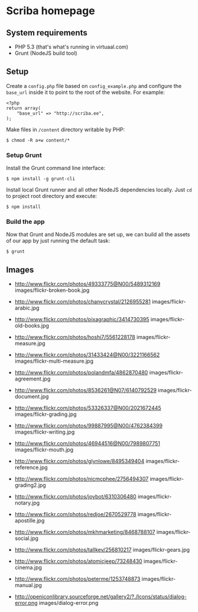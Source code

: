 # Scriba homepage

## System requirements

- PHP 5.3 (that's what's running in virtuaal.com)
- Grunt (NodeJS build tool)

## Setup

Create a `config.php` file based on `config_example.php` and configure
the `base_url` inside it to point to the root of the website.  For
example:

    <?php
    return array(
        "base_url" => "http://scriba.ee",
    );

Make files in `/content` directory writable by PHP:

    $ chmod -R a+w content/*

### Setup Grunt

Install the Grunt command line interface:

    $ npm install -g grunt-cli

Install local Grunt runner and all other NodeJS dependencies locally.
Just `cd` to project root directory and execute:

    $ npm install

### Build the app

Now that Grunt and NodeJS modules are set up, we can build all the
assets of our app by just running the default task:

    $ grunt


## Images

- http://www.flickr.com/photos/49333775@N00/5489312169
  images/flickr-broken-book.jpg

- http://www.flickr.com/photos/chanycrystal/2126955281
  images/flickr-arabic.jpg

- http://www.flickr.com/photos/pixagraphic/3414730395
  images/flickr-old-books.jpg

- http://www.flickr.com/photos/hoshi7/5561228178
  images/flickr-measure.jpg

- http://www.flickr.com/photos/31433424@N00/3221166562
  images/flickr-multi-measure.jpg

- http://www.flickr.com/photos/polandmfa/4862870480
  images/flickr-agreement.jpg

- http://www.flickr.com/photos/8536261@N07/6140792529
  images/flickr-document.jpg

- http://www.flickr.com/photos/53326337@N00/2021672445
  images/flickr-grading.jpg

- http://www.flickr.com/photos/99887995@N00/4762384399
  images/flickr-writing.jpg

- http://www.flickr.com/photos/46944516@N00/7989807751
  images/flickr-mouth.jpg

- http://www.flickr.com/photos/glynlowe/8495349404
  images/flickr-reference.jpg

- http://www.flickr.com/photos/nicmcphee/2756494307
  images/flickr-grading2.jpg

- http://www.flickr.com/photos/joybot/6310306480
  images/flickr-notary.jpg

- http://www.flickr.com/photos/redjoe/2670529778
  images/flickr-apostille.jpg

- http://www.flickr.com/photos/mkhmarketing/8468788107
  images/flickr-social.jpg

- http://www.flickr.com/photos/tallkev/256810217
  images/flickr-gears.jpg

- http://www.flickr.com/photos/atomicjeep/73248430
  images/flickr-cinema.jpg

- http://www.flickr.com/photos/peterme/1253748873
  images/flickr-manual.jpg

- http://openiconlibrary.sourceforge.net/gallery2/?./Icons/status/dialog-error.png
  images/dialog-error.png
